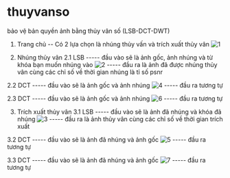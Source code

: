 # thuyvanso
bảo vệ bản quyền ảnh bằng thủy vân số (LSB-DCT-DWT)


1. Trang chủ
-- Có 2 lựa chọn là nhúng thủy vấn và trích xuất thủy vân
![1](https://user-images.githubusercontent.com/104709491/227768008-6d8e7001-21f0-4de9-942b-f9e493681332.png)

2. Nhúng thủy vân
2.1 LSB
----- đầu vào sẽ là ảnh gốc, ảnh nhúng và từ khóa bạn muốn nhúng vào
![2](https://user-images.githubusercontent.com/104709491/227768057-e6f0da31-61ed-421b-9d13-f6ccd336b381.png)
----- đầu ra là ảnh đã được nhúng thủy vân cùng các chỉ số về thời gian nhúng là tỉ số psnr

2.2 DCT
----- đầu vào sẽ là ảnh gốc và ảnh nhúng
![4](https://user-images.githubusercontent.com/104709491/227768169-b9e82f4d-ed46-4766-9042-7b49a9c78b3f.png)
----- đầu ra tương tự 

2.3 DCT
----- đầu vào sẽ là ảnh gốc và ảnh nhúng
![6](https://user-images.githubusercontent.com/104709491/227768229-91c85d2b-eb19-433d-8656-2b3a4760ccc4.png)
----- đầu ra tương tự 

3. Trích xuất thủy vân
3.1 LSB
----- đầu vào sẽ là ảnh đã nhúng và khóa đã nhúng
![3](https://user-images.githubusercontent.com/104709491/227768299-2ca349ce-4492-4a95-b2bf-103699f676a1.png)
----- đầu ra là ảnh thủy vân cùng các chỉ số về thời gian trích xuất

3.2 DCT
----- đầu vào sẽ là ảnh đã nhúng và ảnh gốc
![5](https://user-images.githubusercontent.com/104709491/227768351-6c7a388d-244a-49a0-b779-205cc927d701.png)
----- đầu ra tương tự 

3.3 DCT
----- đầu vào sẽ là ảnh đã nhúng và ảnh gốc
![7](https://user-images.githubusercontent.com/104709491/227768355-29cebd0c-fe1b-4296-9ead-0adff4ccf475.png)
----- đầu ra tương tự 

